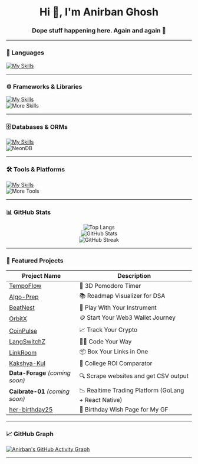 <h1 align="center">Hi 👋, I'm Anirban Ghosh</h1>
<h3 align="center">Dope stuff happening here. Again and again 🚀</h3>

---

### 🧠 Languages

[![My Skills](https://skillicons.dev/icons?i=ts,js,c,cpp,solidity,java,go,bash,python,prolog)](https://skillicons.dev)

---

### ⚙️ Frameworks & Libraries

[![My Skills](https://skillicons.dev/icons?i=nestjs,express,fastapi,react,nextjs,tailwind,jest,vitest,threejs,cloudflare,github)](https://skillicons.dev)  
![More Skills](https://go-skill-icons.vercel.app/api/icons?i=langchain,recoil,reactnative,authjs,graphql,trpc,hardhat)

---

### 🗄️ Databases & ORMs

[![My Skills](https://skillicons.dev/icons?i=postgres,redis,mongo,prisma,firebase,supabase)](https://skillicons.dev)  
![NeonDB](https://go-skill-icons.vercel.app/api/icons?i=neondb)

---

### 🛠️ Tools & Platforms

[![My Skills](https://skillicons.dev/icons?i=neovim,vim,androidstudio,vscode,git,kafka,linux,githubactions,postman,bun)](https://skillicons.dev)  
![More Tools](https://go-skill-icons.vercel.app/api/icons?i=expo,newrelic)

---

### 📊 GitHub Stats

<p align="center">
  <img src="https://github-readme-stats.vercel.app/api/top-langs?username=kekubhai&show_icons=true&locale=en&layout=compact&theme=blue-green&hide_border=false" alt="Top Langs" />
  <br />
  <img src="https://github-readme-stats.vercel.app/api?username=kekubhai&show_icons=true&locale=en&theme=blue-green&hide_border=false" alt="GitHub Stats" />
  <br />
  <img src="https://github-readme-streak-stats.herokuapp.com/?user=kekubhai&theme=blue-green&hide_border=false" alt="GitHub Streak" />
</p>

---

### 🚀 Featured Projects

| Project Name                                                                                                   | Description                                         |
|----------------------------------------------------------------------------------------------------------------|-----------------------------------------------------|
| [TempoFlow](https://66fad4069243881f2dceed81--voluble-kashata-684138.netlify.app/)                             | 🧠 3D Pomodoro Timer                                 |
| [Algo-Prep](https://algo-path.vercel.app/)                                                                     | 📚 Roadmap Visualizer for DSA                        |
| [BeatNest](https://beatnext.vercel.app/)                                                                       | 🎸 Play With Your Instrument                         |
| [OrbitX](https://orbitx-ecru.vercel.app/)                                                                      | 🪙 Start Your Web3 Wallet Journey                    |
| [CoinPulse](https://coinpulsenew.netlify.app/)                                                                 | 📈 Track Your Crypto                                |
| [LangSwitchZ](https://langswitchz.vercel.app/)                                                                 | 👨‍💻 Code Your Way                                    |
| [LinkRoom](https://linkroom-livid.vercel.app/)                                                                 | 📦 Box Your Links in One                             |
| [Kakshya-Kul](https://kakshya-kul.vercel.app/)                                                                 | 🏫 College ROI Comparator                            |
| **Data-Forage** _(coming soon)_                                                                                | 🔍 Scrape websites and get CSV output                |
| **Caibrate-01** _(coming soon)_                                                                                | 📉 Realtime Trading Platform (GoLang + React Native) |
| [her-birthday25](https://her-birthday25.vercel.app/)                                                           | 🎂 Birthday Wish Page for My GF                      |

---

### 📈 GitHub Graph

[![Anirban's GitHub Activity Graph](https://github-readme-activity-graph.vercel.app/graph?username=kekubhai&bg_color=02011e&color=ffffff&line=37ff00&point=ffffff&area=true&hide_border=true)](https://github.com/ashutosh00710/github-readme-activity-graph)

---



